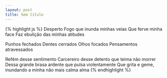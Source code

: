 ```yaml
---
layout: post
title: Sem título 
---
```


{% highlight js %}
Desperto
Fogo que inunda minhas veias
Que ferve minha face
Faz ebulição das minhas atitudes

Punhos fechados
Dentes cerrados
Olhos focados
Pensamentos atravessados

Refém desse sentimento
Carcereiro desse detento que teima não morrer
Dessa grande brasa ardente que pulsa violentamente
Que grita e geme, inundando a minha não mais calma alma
{% endhighlight %}
